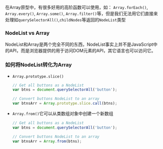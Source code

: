 在Array原型中，有很多好用的高阶函数可以使用，如： `Array.forEach()`, `Array.every()`, `Array.some()`, `Array.filter()`等，但是我们无法用它们直接来处理如`querySelectorAll()`,`childNodes`等返回的`NodeList`类型

### NodeList vs Array

NodeList和Array是两个完全不同的东西，NodeList事实上并不是JavaScript中的API，而是浏览器提供的用于访问DOM元素的API，其它语言也可以访问它。

### 如何将NodeList转化为Array

- `Array.prototype.slice()`

  ```javascript
  // Get all buttons as a NodeList
  var btns = document.querySelectorAll('button');
  
  // Convert buttons NodeList to an array
  var btnsArr = Array.prototype.slice.call(btns);
  ```

- `Array.from()`它可以从类数组对象中创建一个新数组

  ```javascript
  // Get all buttons as a NodeList
  var btns = document.querySelectorAll('button');
  
  // Convert buttons NodeList to an array
  var btnsArr = Array.from(btns);
  ```

  

